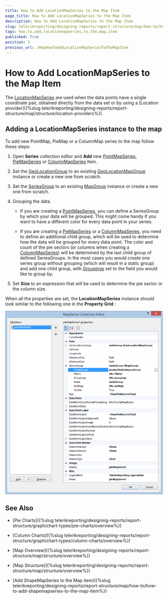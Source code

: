 ```yaml
---
title: How to Add LocationMapSeries to the Map Item
page_title: How to Add LocationMapSeries to the Map Item 
description: How to Add LocationMapSeries to the Map Item
slug: telerikreporting/designing-reports/report-structure/map/how-to/how-to-add-locationmapseries-to-the-map-item
tags: how,to,add,locationmapseries,to,the,map,item
published: True
position: 5
previous_url: /MapHowToAddLocationMapSeriesToTheMapItem
---
```


# How to Add LocationMapSeries to the Map Item

The [LocationMapSeries](/reporting/api/Telerik.Reporting.LocationMapSeries) are used when the data points have a single coordinate pair, obtained directly from the data set or by using a [Location provider]({%slug telerikreporting/designing-reports/report-structure/map/structure/location-providers%}). 

## Adding a LocationMapSeries instance to the map

To add new PointMap, PieMap or a ColumnMap series to the map follow these steps: 

1. Open __Series__ collection editor and __Add__ new [PointMapSeries](/reporting/api/Telerik.Reporting.PointMapSeries), [PieMapSeries](/reporting/api/Telerik.Reporting.PieMapSeries) or [ColumnMapSeries](/reporting/api/Telerik.Reporting.ColumnMapSeries) item. 

1. Set the [GeoLocationGroup](/reporting/api/Telerik.Reporting.LocationMapSeries#Telerik_Reporting_LocationMapSeries_GeoLocationGroup) to an existing [GeoLocationMapGroup](/reporting/api/Telerik.Reporting.GeoLocationMapGroup)  instance or create a new one from scratch. 

1. Set the [SeriesGroup](/reporting/api/Telerik.Reporting.MapSeriesBase#Telerik_Reporting_MapSeriesBase_SeriesGroup) to an existing [MapGroup](/reporting/api/Telerik.Reporting.MapGroup) instance or create a new one from scratch. 

1. Grouping the data.

   + If you are creating a [PointMapSeries](/reporting/api/Telerik.Reporting.PointMapSeries), you can define a SeriesGroup by which your data will be grouped. This might come handy if you want to have a different color for every data point in your series. 

   + If you are creating a [PieMapSeries](/reporting/api/Telerik.Reporting.PieMapSeries) or a [ColumnMapSeries](/reporting/api/Telerik.Reporting.ColumnMapSeries), you need to define an additional child group, which will be used to determine how the data will be grouped for every data point. The color and count of the pie sectors (or columns when creating a [ColumnMapSeries](/reporting/api/Telerik.Reporting.ColumnMapSeries)) will be determined by the last child group of defined SeriesGroups. In the most cases you would create one series group without grouping (which will result in a static group) and add one child group, with [Groupings](/reporting/api/Telerik.Reporting.GroupBase#Telerik_Reporting_GroupBase_Groupings) set to the field you would like to group by. 

1. Set __Size__ to an expression that will be used to determine the pie sector or the column size. 

When all the properties are set, the __LocationMapSeries__ instance should look similar to the following one in the __Property Grid__ : 

![Map Add Location Map Series](images/Map/Map_AddLocationMapSeries.png)

## See Also

* [Pie Charts]({%slug telerikreporting/designing-reports/report-structure/graph/chart-types/pie-charts/overview%})

* [Column Charts]({%slug telerikreporting/designing-reports/report-structure/graph/chart-types/column-charts/overview%})

* [Map Overview]({%slug telerikreporting/designing-reports/report-structure/map/structure/overview%})

* [Map Structure]({%slug telerikreporting/designing-reports/report-structure/map/structure/overview%})

* [Add ShapeMapSeries to the Map item]({%slug telerikreporting/designing-reports/report-structure/map/how-to/how-to-add-shapemapseries-to-the-map-item%})
